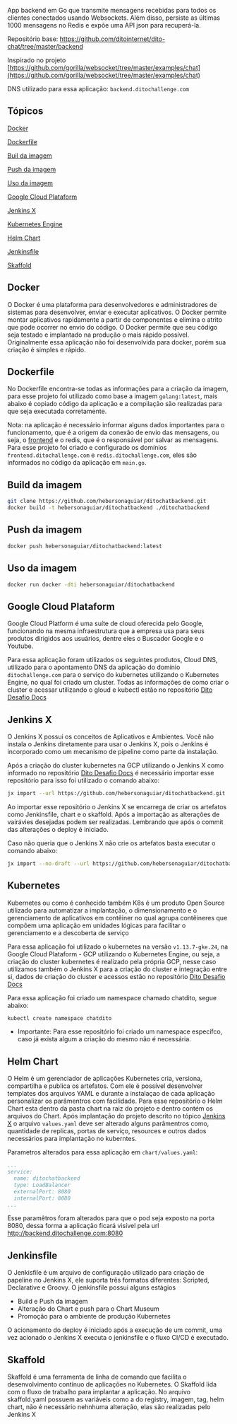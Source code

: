 App backend em Go que transmite mensagens recebidas para todos os clientes conectados usando Websockets. Além disso, persiste as últimas 1000 mensagens no Redis e expõe uma API json para recuperá-la.

Repositório base: https://github.com/ditointernet/dito-chat/tree/master/backend

Inspirado no projeto [https://github.com/gorilla/websocket/tree/master/examples/chat](https://github.com/gorilla/websocket/tree/master/examples/chat)

DNS utilizado para essa aplicação: `backend.ditochallenge.com` 

## Tópicos
[Docker](https://github.com/hebersonaguiar/ditochatbackend#docker)

[Dockerfile](https://github.com/hebersonaguiar/ditochatbackend#dockerfile)

[Buil da imagem](https://github.com/hebersonaguiar/ditochatbackend#build-da-imagem)

[Push da imagem](https://github.com/hebersonaguiar/ditochatbackend#push-da-imagem)

[Uso da imagem](https://github.com/hebersonaguiar/ditochatbackend#uso-da-imagem)

[Google Cloud Plataform](https://github.com/hebersonaguiar/ditochatbackend#google-cloud-plataform)

[Jenkins X](https://github.com/hebersonaguiar/ditochatbackend#jenkins-x)

[Kubernetes Engine](https://github.com/hebersonaguiar/ditochatbackend#kubernetes)

[Helm Chart](https://github.com/hebersonaguiar/ditochatbackend#helm-chart)

[Jenkinsfile](https://github.com/hebersonaguiar/ditochatbackend#jenkinsfile)

[Skaffold](https://github.com/hebersonaguiar/ditochatbackend#skaffold)

## Docker
O Docker é uma plataforma para desenvolvedores e administradores de sistemas para desenvolver, enviar e executar aplicativos. O Docker permite montar aplicativos rapidamente a partir de componentes e elimina o atrito que pode ocorrer no envio do código. O Docker permite que seu código seja testado e implantado na produção o mais rápido possível.
Originalmente essa aplicação não foi desenvolvida para docker, porém sua criação é simples e rápido. 

## Dockerfile
No Dockerfile encontra-se todas as informações para a criação da imagem, para esse projeto foi utilizado como base a imagem `golang:latest`, mais abaixo é copiado código da aplicação e a compilação são realizadas para que seja executada corretamente.

Nota: na aplicação é necessário informar alguns dados importantes para o funcionamento, que é a origem da conexão de envio das mensagens, ou seja, o [frontend](https://github.com/hebersonaguiar/ditochatfrontend) e o redis, que é o responsável por salvar as mensagens. Para esse projeto foi criado e configurado os domínios  `frontend.ditochallenge.com` e `redis.ditochallenge.com`, eles são informados no código da aplicação em `main.go`.


## Build da imagem
```bash
git clone https://github.com/hebersonaguiar/ditochatbackend.git
docker build -t hebersonaguiar/ditochatbackend ./ditochatbackend
```
## Push da imagem
```bash
docker push hebersonaguiar/ditochatbackend:latest
```

## Uso da imagem
```bash
docker run docker -dti hebersonaguiar/ditochatbackend
```
## Google Cloud Plataform
Google Cloud Platform é uma suíte de cloud oferecida pelo Google, funcionando na mesma infraestrutura que a empresa usa para seus produtos dirigidos aos usuários, dentre eles o Buscador Google e o Youtube.

Para essa aplicação foram utilizados os seguintes produtos, Cloud DNS, utilizado para o apontamento DNS da aplicação do domínio `ditochallenge.com` para o serviço do kubernetes utilizando o Kubernetes Engine, no qual foi criado um cluster. Todas as informações de como criar o cluster e acessar utilizando o gloud e kubectl estão no repositório [Dito Desafio Docs](https://github.com/hebersonaguiar/ditodesafiodocs#google-cloud-plataform)

## Jenkins X
O Jenkins X possui os conceitos de Aplicativos e Ambientes. Você não instala o Jenkins diretamente para usar o Jenkins X, pois o Jenkins é incorporado como um mecanismo de pipeline como parte da instalação.

Após a criação do cluster kubernetes na GCP utilizando o Jenkins X como informado no repositório [Dito Desafio Docs](https://github.com/hebersonaguiar/ditodesafiodocs#jenkins-x) é necessário importar esse repositório para isso foi utilizado o comando abaixo:

```bash
jx import --url https://github.com/hebersonaguiar/ditochatbackend.git
```
Ao importar esse repositório o Jenkins X se encarrega de criar os artefatos como Jenkinsfile, chart e o skaffold. Após a importação as alterações de vairávies desejadas podem ser realizadas. Lembrando que após o commit das alterações o deploy é iniciado.

Caso não queria que o Jenkins X não crie os artefatos basta executar o comando abaixo:

```bash
jx import --no-draft --url https://github.com/hebersonaguiar/ditochatbackend.git
```

## Kubernetes
Kubernetes ou como é conhecido também K8s é um produto Open Source utilizado para automatizar a implantação, o dimensionamento e o gerenciamento de aplicativos em contêiner no qual agrupa contêineres que compõem uma aplicação em unidades lógicas para facilitar o gerenciamento e a descoberta de serviço

Para essa aplicação foi utilizado o kubernetes na versão `v1.13.7-gke.24`, na Google Cloud Plataform - GCP utilizando o Kubernetes Engine, ou seja, a criação do cluster kubernetes é realizado pela própria GCP, nesse caso utilizamos também o Jenkins X para a criação do cluster e integração entre si, dados de criação do cluster e acessos estão no repositório [Dito Desafio Docs](https://github.com/hebersonaguiar/ditodesafiodocs#kubernetes)

Para essa aplicação foi criado um namespace chamado chatdito, segue abaixo:

```bash
kubectl create namespace chatdito
```
* Importante: Para esse repositório foi criado um namespace específco, caso já exista algum a criação do mesmo não é necessária.

## Helm Chart
O Helm é um gerenciador de aplicações Kubernetes cria, versiona, compartilha e publica os artefatos. Com ele é possível desenvolver templates dos arquivos YAML e durante a instalaçao de cada aplicação personalizar os parâmentros com facilidade.
Para esse repositório o Helm Chart esta dentro da pasta chart na raiz do projeto e dentro contém os arquivos do Chart. Após implantação do projeto descrito no tópico [Jenkins X](https://github.com/hebersonaguiar/ditochatbackend#jenkins-x) o arquivo `values.yaml` deve ser alterado alguns parâmentros como, quantidade de replicas, portas de serviço, resources e outros dados necessários para implantação no kuberntes.

Parametros alterados para essa aplicação em `chart/values.yaml`:
```yaml
...
service:
  name: ditochatbackend
  type: LoadBalancer
  externalPort: 8080
  internalPort: 8080
...
```
Esse paramêtros foram alterados para que o pod seja exposto na porta 8080, dessa forma a aplicação ficará visível pela url http://backend.ditochallenge.com:8080

## Jenkinsfile
O Jenkisfile é um arquivo de configuração utilizado para criação de papeline no Jenkins X, ele suporta três formatos diferentes: Scripted, Declarative e Groovy. 
O jenkinsfile possui alguns estágios
* Build e Push da imagem
* Alteração do Chart e push para o Chart Museum
* Promoção para o ambiente de produção Kubernetes

O acionamento do deploy é iniciado após a execução de um commit, uma vez acionado o Jenkins X executa o jenkinsfile e o fluxo CI/CD é executado.

## Skaffold
Skaffold é uma ferramenta de linha de comando que facilita o desenvolvimento contínuo de aplicações no Kubernetes. O Skaffold lida com o fluxo de trabalho para implantar a aplicação.
No arquivo skaffold.yaml possuem as variáveis como a do registry, imagem, tag, helm chart, não é necessário nehnhuma alteração, elas são realizadas pelo Jenkins X